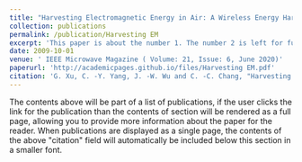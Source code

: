 ```yaml
---
title: "Harvesting Electromagnetic Energy in Air: A Wireless Energy Harvester at 2.45 GHz Using Inexpensive Materials"
collection: publications
permalink: /publication/Harvesting EM
excerpt: 'This paper is about the number 1. The number 2 is left for future work.'
date: 2009-10-01
venue: ' IEEE Microwave Magazine ( Volume: 21, Issue: 6, June 2020)'
paperurl: 'http://academicpages.github.io/files/Harvesting EM.pdf'
citation: 'G. Xu, C. -Y. Yang, J. -W. Wu and C. -C. Chang, "Harvesting Electromagnetic Energy in Air: A Wireless Energy Harvester at 2.45 GHz Using Inexpensive Materials," in IEEE Microwave Magazine, vol. 21, no. 6, pp. 88-95, June 2020, doi: 10.1109/MMM.2020.2979357.'
---
```


The contents above will be part of a list of publications, if the user clicks the link for the publication than the contents of section will be rendered as a full page, allowing you to provide more information about the paper for the reader. When publications are displayed as a single page, the contents of the above "citation" field will automatically be included below this section in a smaller font.

